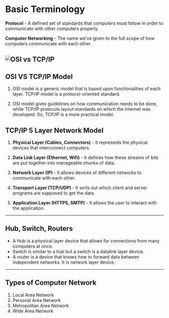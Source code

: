 # Basic Terminology

<b>Protocol</b> - A defined set of standards that computers must follow in order to communicate with other computers properly.

<b>Computer Networking</b> - The name we've given to the full scope of how computers communicate with each other.

## ![OSI vs TCP/IP](https://www.computernetworkingnotes.org/images/intro/ccna-study-guide/similarities-and-differences-between-osi-and-tcp-ip-model.png)

## OSI VS TCP/IP Model

1. OSI model is a generic model that is based upon functionalities of each layer. TCP/IP model is a protocol-oriented standard.

2. OSI model gives guidelines on how communication needs to be done, while TCP/IP protocols layout standards on which the Internet was developed. So, TCP/IP is a more practical model.

## TCP/IP 5 Layer Network Model

1. <b>Physical Layer (Cables, Connectors)</b> - It represents the physical devices that interconnect computers.

2. <b>Data Link Layer (Ethernet, Wifi)</b> - It defines how these streams of bits are put together into manageable chunks of data.

3. <b>Network Layer (IP) </b> - It allows devices of different networks to communicate with each other.

4. <b>Transport Layer (TCP/UDP) </b> - It sorts out which client and server programs are supposed to get the data.

5. <b>Application Layer (HTTPS, SMTP)</b> - It allows the user to interact with the application.

---

## Hub, Switch, Routers

- A Hub is a physical layer device that allows for connections from many computers at once.
- Switch is similar to a hub but a switch is a datalink layer device.
- A router is a device that knows how to forward data between independent networks. It is network layer device.

---

## Types of Computer Network

1. Local Area Network
2. Personal Area Network
3. Metropolitan Area Network
4. Wide Area Network
